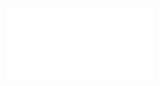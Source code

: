 <object data="/pdf/week_report/2023_11_8_11_22.pdf" type="application/pdf" width="100%" height="900px">
    <embed src="/pdf/week_report/2023_11_8_11_22.pdf"/>
</object>